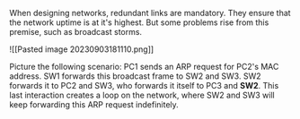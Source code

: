 When designing networks, redundant links are mandatory. They ensure that the network uptime is at it's highest. But some problems rise from this premise, such as broadcast storms.

![[Pasted image 20230903181110.png]]

Picture the following scenario: PC1 sends an ARP request for PC2's MAC address. SW1 forwards this broadcast frame to SW2 and SW3. SW2 forwards it to PC2 and SW3, who forwards it itself to PC3 and **SW2**. This last interaction creates a loop on the network, where SW2 and SW3 will keep forwarding this ARP request indefinitely.